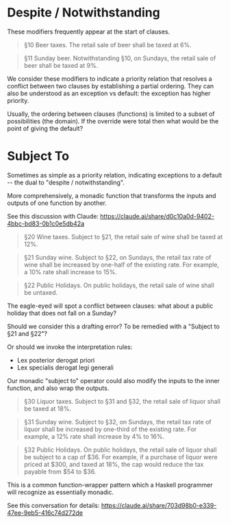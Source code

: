 # Despite / Notwithstanding

These modifiers frequently appear at the start of clauses.

> §10 Beer taxes. The retail sale of beer shall be taxed at 6%.

> §11 Sunday beer. Notwithstanding §10, on Sundays, the retail sale of beer shall be taxed at 9%.

We consider these modifiers to indicate a priority relation that
resolves a conflict between two clauses by establishing a partial
ordering. They can also be understood as an exception vs default: the
exception has higher priority.

Usually, the ordering between clauses (functions) is limited to a
subset of possibilities (the domain). If the override were total then
what would be the point of giving the default?

# Subject To

Sometimes as simple as a priority relation, indicating exceptions to a default -- the dual to "despite / notwithstanding".

More comprehensively, a monadic function that transforms the inputs and outputs of one function by another.

See this discussion with Claude: https://claude.ai/share/d0c10a0d-9402-4bbc-bd83-0b1c0e5db42a

> §20 Wine taxes. Subject to §21, the retail sale of wine shall be taxed at 12%.

> §21 Sunday wine. Subject to §22, on Sundays, the retail tax rate of wine shall be increased by one-half of the existing rate. For example, a 10% rate shall increase to 15%.

> §22 Public Holidays. On public holidays, the retail sale of wine shall be untaxed.

The eagle-eyed will spot a conflict between clauses: what about a public holiday that does not fall on a Sunday?

Should we consider this a drafting error? To be remedied with a "Subject to §21 and §22"?

Or should we invoke the interpretation rules:

- Lex posterior derogat priori
- Lex specialis derogat legi generali

Our monadic "subject to" operator could also modify the inputs to the inner function, and also wrap the outputs.

> §30 Liquor taxes. Subject to §31 and §32, the retail sale of liquor shall be taxed at 18%.

> §31 Sunday wine. Subject to §32, on Sundays, the retail tax rate of liquor shall be increased by one-third of the existing rate. For example, a 12% rate shall increase by 4% to 16%.

> §32 Public Holidays. On public holidays, the retail sale of liquor shall be subject to a cap of $36. For example, if a purchase of liquor were priced at $300, and taxed at 18%, the cap would reduce the tax payable from $54 to $36.

This is a common function-wrapper pattern which a Haskell programmer will recognize as essentially monadic.

See this conversation for details: <https://claude.ai/share/703d98b0-e339-47ee-9eb5-416c74d272de>
